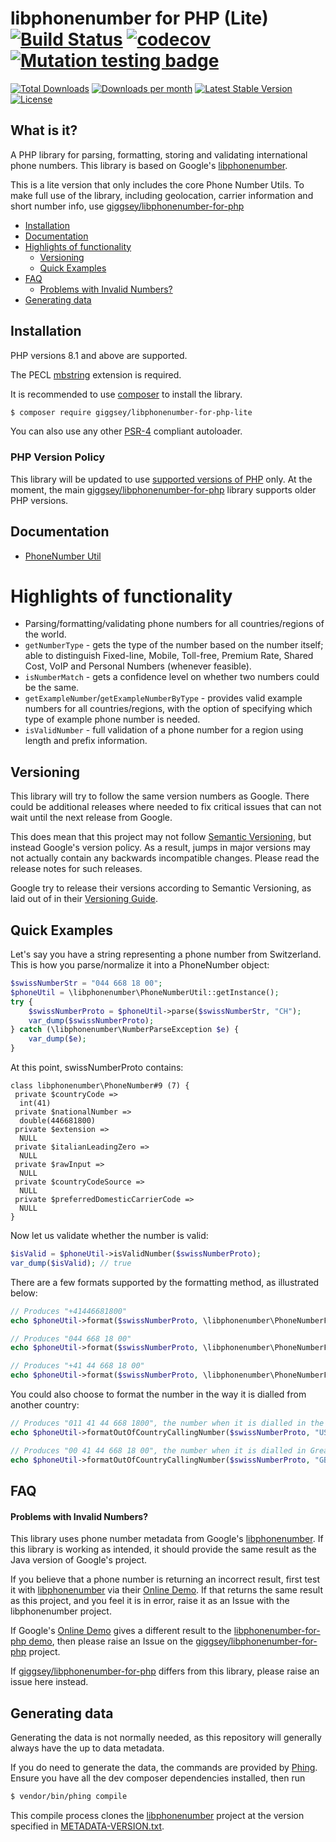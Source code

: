 # libphonenumber for PHP (Lite) [![Build Status](https://github.com/giggsey/libphonenumber-for-php-lite/workflows/Tests/badge.svg)](https://github.com/giggsey/libphonenumber-for-php-lite/actions?query=workflow%3A%22Tests%22) [![codecov](https://codecov.io/gh/giggsey/libphonenumber-for-php-lite/branch/main/graph/badge.svg?token=S0TV2TAXOQ)](https://codecov.io/gh/giggsey/libphonenumber-for-php-lite) [![Mutation testing badge](https://img.shields.io/endpoint?style=flat-square&url=https%3A%2F%2Fbadge-api.stryker-mutator.io%2Fgithub.com%2Fgiggsey%2Flibphonenumber-for-php-lite%2Fmain)](https://dashboard.stryker-mutator.io/reports/github.com/giggsey/libphonenumber-for-php-lite/main)


[![Total Downloads](https://poser.pugx.org/giggsey/libphonenumber-for-php-lite/downloads?format=flat-square)](https://packagist.org/packages/giggsey/libphonenumber-for-php-lite)
[![Downloads per month](https://img.shields.io/packagist/dm/giggsey/libphonenumber-for-php-lite.svg?style=flat-square)](https://packagist.org/packages/giggsey/libphonenumber-for-php-lite)
[![Latest Stable Version](https://img.shields.io/packagist/v/giggsey/libphonenumber-for-php-lite.svg?style=flat-square)](https://packagist.org/packages/giggsey/libphonenumber-for-php-lite)
[![License](https://img.shields.io/badge/license-Apache%202.0-red.svg?style=flat-square)](https://packagist.org/packages/giggsey/libphonenumber-for-php-lite)

## What is it?
A PHP library for parsing, formatting, storing and validating international phone numbers. This library is based on Google's [libphonenumber](https://github.com/google/libphonenumber).

This is a lite version that only includes the core Phone Number Utils. To make full use of the library, including geolocation, carrier information and short number info, use [giggsey/libphonenumber-for-php](https://github.com/giggsey/libphonenumber-for-php)

 - [Installation](#installation)
 - [Documentation](#documentation)
 - [Highlights of functionality](#highlights-of-functionality)
   - [Versioning](#versioning)
   - [Quick Examples](#quick-examples)
 - [FAQ](#faq)
   - [Problems with Invalid Numbers?](#problems-with-invalid-numbers)
 - [Generating data](#generating-data)

## Installation

PHP versions 8.1 and above are supported.

The PECL [mbstring](http://php.net/mbstring) extension is required.

It is recommended to use [composer](https://getcomposer.org) to install the library.

```bash
$ composer require giggsey/libphonenumber-for-php-lite
```

You can also use any other [PSR-4](http://www.php-fig.org/psr/psr-4/) compliant autoloader.

### PHP Version Policy

This library will be updated to use [supported versions of PHP](https://www.php.net/supported-versions.php) only. At the moment, the main [giggsey/libphonenumber-for-php](https://github.com/giggsey/libphonenumber-for-php) library supports older PHP versions.

## Documentation

 - [PhoneNumber Util](docs/PhoneNumberUtil.md)

# Highlights of functionality
* Parsing/formatting/validating phone numbers for all countries/regions of the world.
* `getNumberType` - gets the type of the number based on the number itself; able to distinguish Fixed-line, Mobile, Toll-free, Premium Rate, Shared Cost, VoIP and Personal Numbers (whenever feasible).
* `isNumberMatch` - gets a confidence level on whether two numbers could be the same.
* `getExampleNumber`/`getExampleNumberByType` - provides valid example numbers for all countries/regions, with the option of specifying which type of example phone number is needed.
* `isValidNumber` - full validation of a phone number for a region using length and prefix information.

## Versioning

This library will try to follow the same version numbers as Google. There could be additional releases where needed to fix critical issues that can not wait until the next release from Google.

This does mean that this project may not follow [Semantic Versioning](http://semver.org/), but instead Google's version policy. As a result, jumps in major versions may not actually contain any backwards
incompatible changes. Please read the release notes for such releases.

Google try to release their versions according to Semantic Versioning, as laid out of in their [Versioning Guide](https://github.com/google/libphonenumber#versioning-and-announcements).

## Quick Examples
Let's say you have a string representing a phone number from Switzerland. This is how you parse/normalize it into a PhoneNumber object:

```php
$swissNumberStr = "044 668 18 00";
$phoneUtil = \libphonenumber\PhoneNumberUtil::getInstance();
try {
    $swissNumberProto = $phoneUtil->parse($swissNumberStr, "CH");
    var_dump($swissNumberProto);
} catch (\libphonenumber\NumberParseException $e) {
    var_dump($e);
}
```

At this point, swissNumberProto contains:

    class libphonenumber\PhoneNumber#9 (7) {
     private $countryCode =>
      int(41)
     private $nationalNumber =>
      double(446681800)
     private $extension =>
      NULL
     private $italianLeadingZero =>
      NULL
     private $rawInput =>
      NULL
     private $countryCodeSource =>
      NULL
     private $preferredDomesticCarrierCode =>
      NULL
    }

Now let us validate whether the number is valid:

```php
$isValid = $phoneUtil->isValidNumber($swissNumberProto);
var_dump($isValid); // true
```

There are a few formats supported by the formatting method, as illustrated below:

```php
// Produces "+41446681800"
echo $phoneUtil->format($swissNumberProto, \libphonenumber\PhoneNumberFormat::E164);

// Produces "044 668 18 00"
echo $phoneUtil->format($swissNumberProto, \libphonenumber\PhoneNumberFormat::NATIONAL);

// Produces "+41 44 668 18 00"
echo $phoneUtil->format($swissNumberProto, \libphonenumber\PhoneNumberFormat::INTERNATIONAL);
```

You could also choose to format the number in the way it is dialled from another country:

```php
// Produces "011 41 44 668 1800", the number when it is dialled in the United States.
echo $phoneUtil->formatOutOfCountryCallingNumber($swissNumberProto, "US");

// Produces "00 41 44 668 18 00", the number when it is dialled in Great Britain.
echo $phoneUtil->formatOutOfCountryCallingNumber($swissNumberProto, "GB");
```

## FAQ

#### Problems with Invalid Numbers?

This library uses phone number metadata from Google's [libphonenumber](https://github.com/google/libphonenumber). If this library is working as intended, it should provide the same result as the Java version of Google's project.

If you believe that a phone number is returning an incorrect result, first test it with [libphonenumber](https://github.com/google/libphonenumber) via their [Online Demo](https://libphonenumber.appspot.com/). If that returns the same result as this project, and you feel it is in error, raise it as an Issue with the libphonenumber project.

If Google's [Online Demo](https://libphonenumber.appspot.com/) gives a different result to the [libphonenumber-for-php demo](http://giggsey.com/libphonenumber/), then please raise an Issue on the [giggsey/libphonenumber-for-php](https://github.com/giggsey/libphonenumber-for-php) project.

If [giggsey/libphonenumber-for-php](https://github.com/giggsey/libphonenumber-for-php) differs from this library, please raise an issue here instead.

## Generating data

Generating the data is not normally needed, as this repository will generally always have the up to data metadata.

If you do need to generate the data, the commands are provided by [Phing](https://www.phing.info). Ensure you have all the dev composer dependencies installed, then run

```bash
$ vendor/bin/phing compile
```

This compile process clones the [libphonenumber](https://github.com/google/libphonenumber) project at the version specified in [METADATA-VERSION.txt](METADATA-VERSION.txt).
